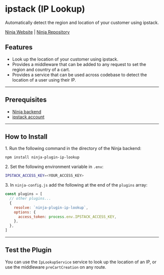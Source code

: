 # ipstack (IP Lookup)

Automatically detect the region and location of your customer using ipstack.

[Ninja Website](https://ninjajs.com/) | [Ninja Repository](https://github.com/ninjajs/ninja)

## Features

- Look up the location of your customer using ipstack.
- Provides a middleware that can be added to any request to set the region and country of a cart.
- Provides a service that can be used across codebase to detect the location of a user using their IP.

---

## Prerequisites

- [Ninja backend](https://docs.ninjajs.com/development/backend/install)
- [ipstack account](https://ipstack.com)

---

## How to Install

1\. Run the following command in the directory of the Ninja backend:

  ```bash
  npm install ninja-plugin-ip-lookup
  ```

2\. Set the following environment variable in `.env`:

  ```bash
  IPSTACK_ACCESS_KEY=<YOUR_ACCESS_KEY>
  ```

3\. In `ninja-config.js` add the following at the end of the `plugins` array:

  ```js
  const plugins = [
    // other plugins...
    {
      resolve: `ninja-plugin-ip-lookup`,
      options: {
        access_token: process.env.IPSTACK_ACCESS_KEY,
      },
    },
  ]
  ```

---

## Test the Plugin

You can use the `IpLookupService` service to look up the location of an IP, or use the middleware `preCartCreation` on any route.

